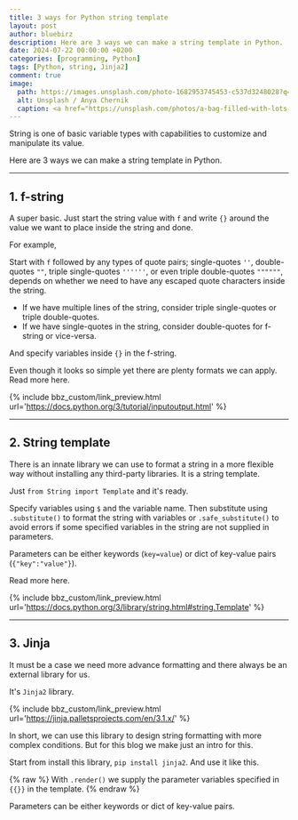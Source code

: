 ```yaml
---
title: 3 ways for Python string template
layout: post
author: bluebirz
description: Here are 3 ways we can make a string template in Python.
date: 2024-07-22 00:00:00 +0200
categories: [programming, Python]
tags: [Python, string, Jinja2]
comment: true
image:
  path: https://images.unsplash.com/photo-1682953745453-c537d3248028?q=80&w=2070&auto=format&fit=crop&ixlib=rb-4.0.3&ixid=M3wxMjA3fDB8MHxwaG90by1wYWdlfHx8fGVufDB8fHx8fA%3D%3D
  alt: Unsplash / Anya Chernik
  caption: <a href="https://unsplash.com/photos/a-bag-filled-with-lots-of-different-colored-needles-jyTY8dz3qk8">Unsplash / Anya Chernik</a>
---
```


String is one of basic variable types with capabilities to customize and manipulate its value.

Here are 3 ways we can make a string template in Python.

---

## 1. f-string

A super basic. Just start the string value with `f` and write `{}` around the value we want to place inside the string and done.

For example,

<script src="https://gist.github.com/bluebirz/cea29aa42042cf34785aeac4a4ecc6da.js?file=01-f-string.py"></script>

Start with `f` followed by any types of quote pairs; single-quotes `''`, double-quotes  `""`, triple single-quotes `''''''`, or even triple double-quotes `""""""`, depends on whether we need to have any escaped quote characters inside the string.

- If we have multiple lines of the string, consider triple single-quotes or triple double-quotes.
- If we have single-quotes in the string, consider double-quotes for f-string or vice-versa.

And specify variables inside `{}` in the f-string.

Even though it looks so simple yet there are plenty formats we can apply. Read more here.

{% include bbz_custom/link_preview.html url='<https://docs.python.org/3/tutorial/inputoutput.html>' %}

---

## 2. String template

There is an innate library we can use to format a string in a more flexible way without installing any third-party libraries. It is a string template.

Just `from String import Template` and it's ready.

<script src="https://gist.github.com/bluebirz/cea29aa42042cf34785aeac4a4ecc6da.js?file=02-string-template.py"></script>

Specify variables using `$` and the variable name. Then substitute using `.substitute()` to format the string with variables or `.safe_substitute()` to avoid errors if some specified variables in the string are not supplied in parameters.

Parameters can be either keywords (`key=value`) or dict of key-value pairs (`{"key":"value"}`).

Read more here.

{% include bbz_custom/link_preview.html url='<https://docs.python.org/3/library/string.html#string.Template>' %}

---

## 3. Jinja

It must be a case we need more advance formatting and there always be an external library for us.

It's `Jinja2` library.

{% include bbz_custom/link_preview.html url='<https://jinja.palletsprojects.com/en/3.1.x/>' %}

In short, we can use this library to design string formatting with more complex conditions. But for this blog we make just an intro for this.

Start from install this library, `pip install jinja2`. And use it like this.

<script src="https://gist.github.com/bluebirz/cea29aa42042cf34785aeac4a4ecc6da.js?file=03-jinja.py"></script>

{% raw %}
With `.render()` we supply the parameter variables specified in `{{}}` in the template.
{% endraw %}

Parameters can be either keywords or dict of key-value pairs.
